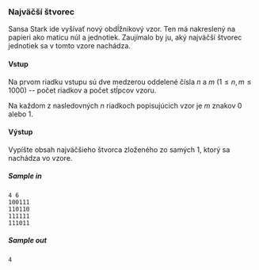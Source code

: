 ### Najväčší štvorec

Sansa Stark ide vyšívať nový obdĺžnikový vzor. Ten má nakreslený na papieri ako maticu núl a jednotiek. Zaujímalo by ju, aký najväčší štvorec jednotiek sa v tomto vzore nachádza.

#### Vstup
Na prvom riadku vstupu sú dve medzerou oddelené čísla $n$ a $m$ ($1 \leq n,m \leq 1000$) -- počet riadkov a počet stĺpcov vzoru.

Na každom z nasledovných $n$ riadkoch popisujúcich vzor je $m$ znakov 0 alebo 1.

#### Výstup
Vypíšte obsah najväčšieho štvorca zloženého zo samých 1, ktorý sa nachádza vo vzore.

##### Sample in
```
4 6
100111
110110
111111
111011
```

##### Sample out
```
4
```
